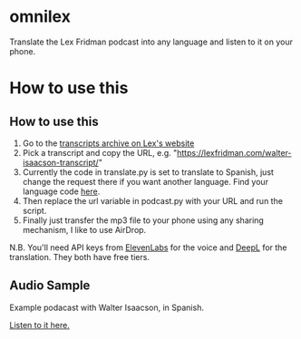 # omnilex
Translate the Lex Fridman podcast into any language and listen to it on your phone. 

# How to use this
## How to use this
1. Go to the [transcripts archive on Lex's website](https://lexfridman.com/category/transcripts/)
2. Pick a transcript and copy the URL, e.g. "https://lexfridman.com/walter-isaacson-transcript/"
3. Currently the code in translate.py is set to translate to Spanish, just change the request there if you want another language. Find your language code [here](https://www.deepl.com/docs-api/translate-text).
4. Then replace the url variable in podcast.py with your URL and run the script.
5. Finally just transfer the mp3 file to your phone using any sharing mechanism, I like to use AirDrop.

N.B. You'll need API keys from [ElevenLabs](elevenlabs.io) for the voice and [DeepL](deepl.com) for the translation. They both have free tiers.

## Audio Sample
Example podacast with Walter Isaacson, in Spanish.

[Listen to it here.](https://github.com/trialan/omilex/raw/main/audio_files/walter_isaacson_spanish.mp3)

